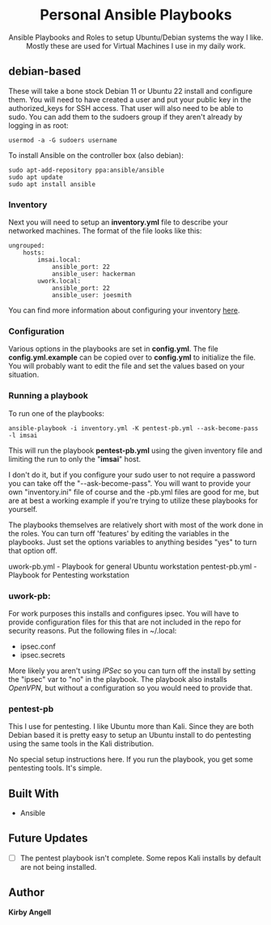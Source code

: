 <h1 align="center">Personal Ansible Playbooks</h1>

<p align="center">Ansible Playbooks and Roles to setup Ubuntu/Debian systems the way I like.
Mostly these are used for Virtual Machines I use in my daily work.</p>

## debian-based

These will take a bone stock Debian 11 or Ubuntu 22 install and configure them.
You will need to have created a user and put your public key in the authorized_keys
for SSH access. That user will also need to be able to sudo. You can add them to the
sudoers group if they aren't already by logging in as root:

    usermod -a -G sudoers username

To install Ansible on the controller box (also debian):

    sudo apt-add-repository ppa:ansible/ansible
    sudo apt update
    sudo apt install ansible

### Inventory
Next you will need to setup an __inventory.yml__ file to describe your networked
machines. The format of the file looks like this:

    ungrouped:
        hosts:
            imsai.local:
                ansible_port: 22	
                ansible_user: hackerman
            uwork.local:
                ansible_port: 22	
                ansible_user: joesmith

You can find more information about configuring your inventory [here](https://docs.ansible.com/ansible/latest/inventory_guide/intro_inventory.html#inventory-basics-formats-hosts-and-groups).

### Configuration
Various options in the playbooks are set in __config.yml__. The file
__config.yml.example__ can be copied over to __config.yml__ to initialize
the file. You will probably want to edit the file and set the values based
on your situation.

### Running a playbook
To run one of the playbooks:

    ansible-playbook -i inventory.yml -K pentest-pb.yml --ask-become-pass -l imsai

This will run the playbook __pentest-pb.yml__ using the given inventory file and 
limiting the run to only the "__imsai__" host.

I don't do it, but if you configure your sudo user to not require a password you
can take off the "--ask-become-pass". You will want to provide your own "inventory.ini"
file of course and the -pb.yml files are good for me, but are at best a working example
if you're trying to utilize these playbooks for yourself.

The playbooks themselves are relatively short with most of the work done in the
roles. You can turn off 'features' by editing the variables in the playbooks. Just
set the options variables to anything besides "yes" to turn that option off.

uwork-pb.yml    - Playbook for general Ubuntu workstation
pentest-pb.yml  - Playbook for Pentesting workstation

### uwork-pb:

For work purposes this installs and configures ipsec. You will have to
provide configuration files for this that are not included in the repo for
security reasons. Put the following files in ~/.local:

- ipsec.conf
- ipsec.secrets

More likely you aren't using _IPSec_ so you can turn off the install by setting the 
"ipsec" var to "no" in the playbook. The playbook also installs _OpenVPN_, but without
a configuration so you would need to provide that.

### pentest-pb

This I use for pentesting. I like Ubuntu more than Kali. Since they are both Debian
based it is pretty easy to setup an Ubuntu install to do pentesting using the same
tools in the Kali distribution.

No special setup instructions here. If you run the playbook, you get some pentesting
tools. It's simple.

## Built With
- Ansible

## Future Updates

- [ ] The pentest playbook isn't complete. Some repos Kali installs by default are
not being installed.

## Author
**Kirby Angell**
